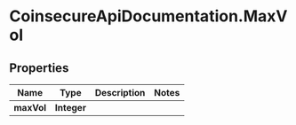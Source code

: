 # CoinsecureApiDocumentation.MaxVol

## Properties
Name | Type | Description | Notes
------------ | ------------- | ------------- | -------------
**maxVol** | **Integer** |  | 


